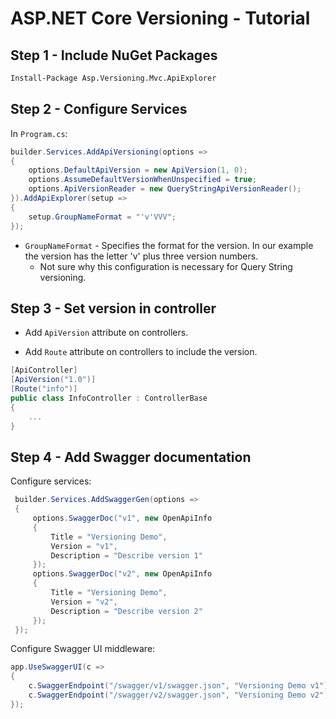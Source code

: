 # ASP.NET Core Versioning - Tutorial

## Step 1 - Include NuGet Packages

```cmd
Install-Package Asp.Versioning.Mvc.ApiExplorer
```

## Step 2 - Configure Services

In `Program.cs`:

```c#
builder.Services.AddApiVersioning(options =>
{
    options.DefaultApiVersion = new ApiVersion(1, 0);
    options.AssumeDefaultVersionWhenUnspecified = true;
    options.ApiVersionReader = new QueryStringApiVersionReader();
}).AddApiExplorer(setup =>
{
    setup.GroupNameFormat = "'v'VVV";
});
```

- `GroupNameFormat` - Specifies the format for the version. In our example the version has the letter 'v' plus three version numbers.
  - Not sure why  this configuration is necessary for Query String versioning.

## Step 3 - Set version in controller

- Add `ApiVersion` attribute on controllers.

- Add `Route` attribute on controllers to include the version.

```c#
[ApiController]
[ApiVersion("1.0")]
[Route("info")]
public class InfoController : ControllerBase
{
    ...
}
```

## Step 4 - Add Swagger documentation

Configure services:

```c#
 builder.Services.AddSwaggerGen(options =>
 {
     options.SwaggerDoc("v1", new OpenApiInfo
     {
         Title = "Versioning Demo",
         Version = "v1",
         Description = "Describe version 1"
     });
     options.SwaggerDoc("v2", new OpenApiInfo
     {
         Title = "Versioning Demo",
         Version = "v2",
         Description = "Describe version 2"
     });
 });
```

Configure Swagger UI middleware:

```c#
app.UseSwaggerUI(c =>
{
    c.SwaggerEndpoint("/swagger/v1/swagger.json", "Versioning Demo v1");
    c.SwaggerEndpoint("/swagger/v2/swagger.json", "Versioning Demo v2");
});
```

